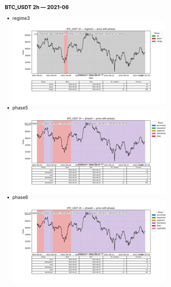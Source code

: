 ### BTC_USDT 2h — 2021-06

- regime3
![BTC_USDT_2h_regime3_2021-06_phase_price.png](outputs/fourier/phase_monthly/BTC_USDT/2h/2021/2021-06/BTC_USDT_2h_regime3_2021-06_phase_price.png)
- phase5
![BTC_USDT_2h_phase5_2021-06_phase_price.png](outputs/fourier/phase_monthly/BTC_USDT/2h/2021/2021-06/BTC_USDT_2h_phase5_2021-06_phase_price.png)
- phase6
![BTC_USDT_2h_phase6_2021-06_phase_price.png](outputs/fourier/phase_monthly/BTC_USDT/2h/2021/2021-06/BTC_USDT_2h_phase6_2021-06_phase_price.png)